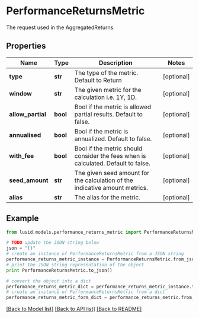 # PerformanceReturnsMetric

The request used in the AggregatedReturns.

## Properties
Name | Type | Description | Notes
------------ | ------------- | ------------- | -------------
**type** | **str** | The type of the metric. Default to Return | [optional] 
**window** | **str** | The given metric for the calculation i.e. 1Y, 1D. | [optional] 
**allow_partial** | **bool** | Bool if the metric is allowed partial results. Default to false. | [optional] 
**annualised** | **bool** | Bool if the metric is annualized. Default to false. | [optional] 
**with_fee** | **bool** | Bool if the metric should consider the fees when is calculated. Default to false. | [optional] 
**seed_amount** | **str** | The given seed amount for the calculation of the indicative amount metrics. | [optional] 
**alias** | **str** | The alias for the metric. | [optional] 

## Example

```python
from lusid.models.performance_returns_metric import PerformanceReturnsMetric

# TODO update the JSON string below
json = "{}"
# create an instance of PerformanceReturnsMetric from a JSON string
performance_returns_metric_instance = PerformanceReturnsMetric.from_json(json)
# print the JSON string representation of the object
print PerformanceReturnsMetric.to_json()

# convert the object into a dict
performance_returns_metric_dict = performance_returns_metric_instance.to_dict()
# create an instance of PerformanceReturnsMetric from a dict
performance_returns_metric_form_dict = performance_returns_metric.from_dict(performance_returns_metric_dict)
```
[[Back to Model list]](../README.md#documentation-for-models) [[Back to API list]](../README.md#documentation-for-api-endpoints) [[Back to README]](../README.md)


